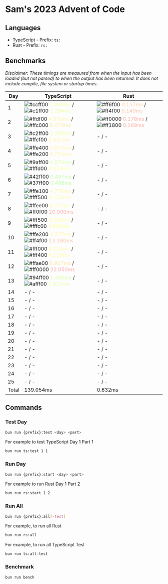 # Sam's 2023 Advent of Code

## Languages

- TypeScript - Prefix: `ts:`
- Rust - Prefix: `rs:`

## Benchmarks

<!--BENCHMARKSTART-->
*Disclaimer: These timings are measured from when the input has been loaded (but not parsed) to when the output has been returned. It does not include compile, file system or startup times.*

|Day|TypeScript|Rust|
|-|-|-|
|1|![#ccff00](https://placehold.co/10x10/ccff00/ccff00.png) <span style="color: #eeffaa">2.498ms</span> / ![#c1ff00](https://placehold.co/10x10/c1ff00/c1ff00.png) <span style="color: #eaffaa">2.284ms</span>|![#ff6f00](https://placehold.co/10x10/ff6f00/ff6f00.png) <span style="color: #ffcfaa">0.137ms</span> / ![#ff4f00](https://placehold.co/10x10/ff4f00/ff4f00.png) <span style="color: #ffc4aa">0.149ms</span>|
|2|![#ffdf00](https://placehold.co/10x10/ffdf00/ffdf00.png) <span style="color: #fff4aa">4.830ms</span> / ![#ffc000](https://placehold.co/10x10/ffc000/ffc000.png) <span style="color: #ffeaaa">6.079ms</span>|![#ff0000](https://placehold.co/10x10/ff0000/ff0000.png) <span style="color: #ffaaaa">0.178ms</span> / ![#ff1800](https://placehold.co/10x10/ff1800/ff1800.png) <span style="color: #ffb2aa">0.169ms</span>|
|3|![#c2ff00](https://placehold.co/10x10/c2ff00/c2ff00.png) <span style="color: #ebffaa">2.290ms</span> / ![#ffcf00](https://placehold.co/10x10/ffcf00/ffcf00.png) <span style="color: #ffefaa">5.431ms</span>|- / -|
|4|![#ffe400](https://placehold.co/10x10/ffe400/ffe400.png) <span style="color: #fff6aa">4.675ms</span> / ![#ffe200](https://placehold.co/10x10/ffe200/ffe200.png) <span style="color: #fff5aa">4.753ms</span>|- / -|
|5|![#9aff00](https://placehold.co/10x10/9aff00/9aff00.png) <span style="color: #ddffaa">1.574ms</span> / ![#fffd00](https://placehold.co/10x10/fffd00/fffd00.png) <span style="color: #fffeaa">3.873ms</span>|- / -|
|6|![#42ff00](https://placehold.co/10x10/42ff00/42ff00.png) <span style="color: #c0ffaa">0.497ms</span> / ![#37ff00](https://placehold.co/10x10/37ff00/37ff00.png) <span style="color: #bcffaa">0.406ms</span>|- / -|
|7|![#ffe100](https://placehold.co/10x10/ffe100/ffe100.png) <span style="color: #fff5aa">4.776ms</span> / ![#fff500](https://placehold.co/10x10/fff500/fff500.png) <span style="color: #fffcaa">4.103ms</span>|- / -|
|8|![#ffee00](https://placehold.co/10x10/ffee00/ffee00.png) <span style="color: #fff9aa">4.317ms</span> / ![#ff0f00](https://placehold.co/10x10/ff0f00/ff0f00.png) <span style="color: #ffafaa">20.000ms</span>|- / -|
|9|![#fff500](https://placehold.co/10x10/fff500/fff500.png) <span style="color: #fffcaa">4.109ms</span> / ![#fffc00](https://placehold.co/10x10/fffc00/fffc00.png) <span style="color: #fffeaa">3.895ms</span>|- / -|
|10|![#ffe200](https://placehold.co/10x10/ffe200/ffe200.png) <span style="color: #fff5aa">4.727ms</span> / ![#ff4f00](https://placehold.co/10x10/ff4f00/ff4f00.png) <span style="color: #ffc4aa">13.180ms</span>|- / -|
|11|![#fff000](https://placehold.co/10x10/fff000/fff000.png) <span style="color: #fffaaa">4.251ms</span> / ![#fff400](https://placehold.co/10x10/fff400/fff400.png) <span style="color: #fffbaa">4.136ms</span>|- / -|
|12|![#ffae00](https://placehold.co/10x10/ffae00/ffae00.png) <span style="color: #ffe4aa">6.907ms</span> / ![#ff0000](https://placehold.co/10x10/ff0000/ff0000.png) <span style="color: #ffaaaa">22.050ms</span>|- / -|
|13|![#94ff00](https://placehold.co/10x10/94ff00/94ff00.png) <span style="color: #dbffaa">1.490ms</span> / ![#afff00](https://placehold.co/10x10/afff00/afff00.png) <span style="color: #e4ffaa">1.927ms</span>|- / -|
|14|- / -|- / -|
|15|- / -|- / -|
|16|- / -|- / -|
|17|- / -|- / -|
|18|- / -|- / -|
|19|- / -|- / -|
|20|- / -|- / -|
|21|- / -|- / -|
|22|- / -|- / -|
|23|- / -|- / -|
|24|- / -|- / -|
|25|- / -|- / -|
|Total|139.054ms|0.632ms|
<!--BENCHMARKEND-->

## Commands

### Test Day

```bash
bun run {prefix}:test <day> <part>
```

For example to test TypeScript Day 1 Part 1
```bash
bun run ts:test 1 1
```

### Run Day

```bash
bun run {prefix}:start <day> <part>
```

For example to run Rust Day 1 Part 2
```bash
bun run rs:start 1 2
```

### Run All

```bash
bun run {prefix}:all[-test]
```

For example, to run all Rust

```bash
bun run rs:all
```

For example, to run all TypeScript Test

```bash
bun run ts:all-test
```

### Benchmark

```bash
bun run bench
```
